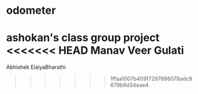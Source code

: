 # odometer
ashokan's class group project
<<<<<<< HEAD
Manav Veer Gulati
=======
Abhishek
ElaiyaBharathi

>>>>>>> 1ffaa1007b409f7297698078adc9679b9d34eae4
